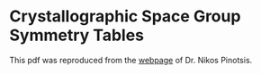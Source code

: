 # Crystallographic Space Group Symmetry Tables

This pdf was reproduced from the [webpage](https://homepage.univie.ac.at/nikos.pinotsis/spacegroup.html) of Dr. Nikos Pinotsis.

